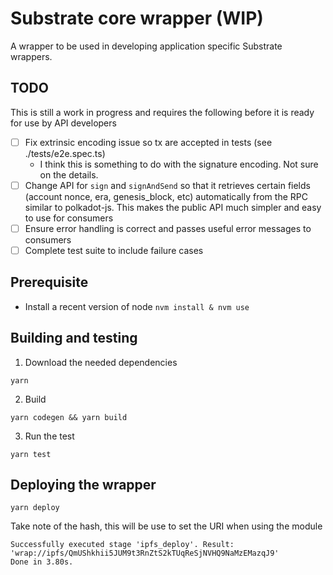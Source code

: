 # Substrate core wrapper (WIP)

A wrapper to be used in developing application specific Substrate wrappers.

## TODO

This is still a work in progress and requires the following before it is ready for use by API developers

- [ ] Fix extrinsic encoding issue so tx are accepted in tests (see ./tests/e2e.spec.ts)
    - I think this is something to do with the signature encoding. Not sure on the details.
- [ ] Change API for `sign` and `signAndSend` so that it retrieves certain fields (account nonce, era, genesis_block, etc) automatically from the RPC similar to polkadot-js. This makes the public API much simpler and easy to use for consumers
- [ ] Ensure error handling is correct and passes useful error messages to consumers
- [ ] Complete test suite to include failure cases

## Prerequisite
- Install a recent version of node
    `nvm install & nvm use`

## Building and testing
1. Download the needed dependencies
```shell
yarn
```

2. Build
```shell
yarn codegen && yarn build
```

3. Run the test
```shell
yarn test
```

## Deploying the wrapper
```
yarn deploy
```


Take note of the hash, this will be use to set the URI when using the module
```shell
Successfully executed stage 'ipfs_deploy'. Result: 'wrap://ipfs/QmUShkhii5JUM9t3RnZtS2kTUqReSjNVHQ9NaMzEMazqJ9'
Done in 3.80s.
```
